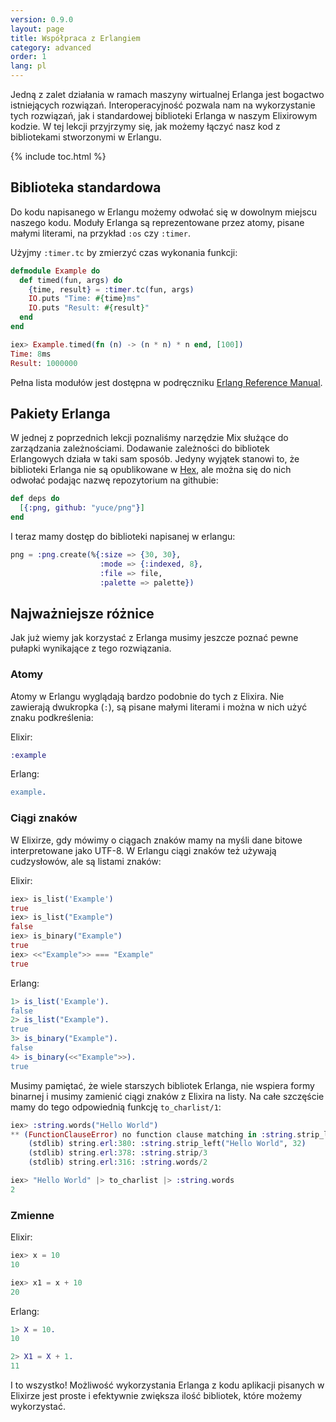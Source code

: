 ```yaml
---
version: 0.9.0
layout: page
title: Współpraca z Erlangiem
category: advanced
order: 1
lang: pl
---
```


Jedną z zalet działania w ramach maszyny wirtualnej Erlanga jest bogactwo istniejących rozwiązań. Interoperacyjność pozwala nam na wykorzystanie tych rozwiązań, jak i standardowej biblioteki Erlanga w naszym Elixirowym kodzie. W tej lekcji przyjrzymy się, jak możemy łączyć nasz kod z bibliotekami stworzonymi w Erlangu.

{% include toc.html %}

## Biblioteka standardowa

Do kodu napisanego w Erlangu możemy odwołać się w dowolnym miejscu naszego kodu. Moduły Erlanga są reprezentowane przez atomy, pisane małymi literami, na przykład `:os` czy `:timer`.

Użyjmy `:timer.tc` by zmierzyć czas wykonania funkcji:

```elixir
defmodule Example do
  def timed(fun, args) do
    {time, result} = :timer.tc(fun, args)
    IO.puts "Time: #{time}ms"
    IO.puts "Result: #{result}"
  end
end

iex> Example.timed(fn (n) -> (n * n) * n end, [100])
Time: 8ms
Result: 1000000
```

Pełna lista modułów jest dostępna w podręczniku [Erlang Reference Manual](http://erlang.org/doc/apps/stdlib/).

## Pakiety Erlanga

W jednej z poprzednich lekcji poznaliśmy narzędzie Mix służące do zarządzania zależnościami. Dodawanie zależności do bibliotek Erlangowych działa w taki sam sposób. Jedyny wyjątek stanowi to, że biblioteki Erlanga nie są opublikowane w [Hex](https://hex.pm), ale można się do nich odwołać podając nazwę repozytorium na githubie:


```elixir
def deps do
  [{:png, github: "yuce/png"}]
end
```

I teraz mamy dostęp do biblioteki napisanej w erlangu:

```elixir
png = :png.create(%{:size => {30, 30},
                    :mode => {:indexed, 8},
                    :file => file,
                    :palette => palette})
```

## Najważniejsze różnice 

Jak już wiemy jak korzystać z Erlanga musimy jeszcze poznać pewne pułapki wynikające z tego rozwiązania.

### Atomy

Atomy w Erlangu wyglądają bardzo podobnie do tych z Elixira. Nie zawierają dwukropka (`:`), są pisane małymi literami i można w nich użyć znaku podkreślenia:

Elixir:

```elixir
:example
```

Erlang:

```erlang
example.
```

### Ciągi znaków

W Elixirze, gdy mówimy o ciągach znaków mamy na myśli dane bitowe interpretowane jako UTF-8. W Erlangu ciągi znaków też używają cudzysłowów, ale są listami znaków:

Elixir:

```elixir
iex> is_list('Example')
true
iex> is_list("Example")
false
iex> is_binary("Example")
true
iex> <<"Example">> === "Example"
true
```

Erlang:

```erlang
1> is_list('Example').
false
2> is_list("Example").
true
3> is_binary("Example").
false
4> is_binary(<<"Example">>).
true
```

Musimy pamiętać, że wiele starszych bibliotek Erlanga, nie wspiera formy binarnej i musimy zamienić ciągi znaków z Elixira na listy.  Na całe szczęście mamy do tego odpowiednią funkcję `to_charlist/1`:

```elixir
iex> :string.words("Hello World")
** (FunctionClauseError) no function clause matching in :string.strip_left/2
    (stdlib) string.erl:380: :string.strip_left("Hello World", 32)
    (stdlib) string.erl:378: :string.strip/3
    (stdlib) string.erl:316: :string.words/2

iex> "Hello World" |> to_charlist |> :string.words
2
```

### Zmienne

Elixir:

```elixir
iex> x = 10
10

iex> x1 = x + 10
20
```

Erlang:

```erlang
1> X = 10.
10

2> X1 = X + 1.
11
```

I to wszystko! Możliwość wykorzystania Erlanga z kodu aplikacji pisanych w Elixirze jest proste i efektywnie zwiększa ilość bibliotek, które możemy wykorzystać.
